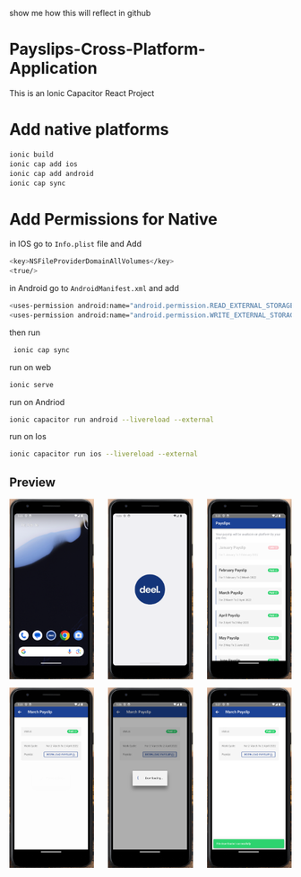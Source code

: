 show me how this will reflect in github

# Payslips-Cross-Platform-Application

This is an Ionic Capacitor React Project

# Add native platforms

```bash
ionic build
ionic cap add ios
ionic cap add android
ionic cap sync
```

# Add Permissions for Native

in IOS go to `Info.plist` file and Add

```bash
<key>NSFileProviderDomainAllVolumes</key>
<true/>
```

in Android go to `AndroidManifest.xml` and add

```bash
<uses-permission android:name="android.permission.READ_EXTERNAL_STORAGE"/>
<uses-permission android:name="android.permission.WRITE_EXTERNAL_STORAGE"/>
```

then run

```bash
 ionic cap sync
```

run on web 
```bash
ionic serve
```

run on Andriod 
```bash
ionic capacitor run android --livereload --external
```

run on Ios 
```bash
ionic capacitor run ios --livereload --external
```

## Preview


<div style="display: flex; flex-direction: 'row' ;margin-bottom:15px; justify-content: space-between;">
<img src="./screenshots/1.png" width=30%>
<img src="./screenshots/2.png" width="30%">
<img src="./screenshots/3.png" width="30%">

</div>
<div style="display: flex; flex-direction: 'row' ;margin-bottom:5px; justify-content: space-between;">

<img src="./screenshots/4.png" width=30%>
<img src="./screenshots/5.png" width="30%">
<img src="./screenshots/6.png" width="30%">

</div>